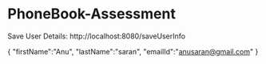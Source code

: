 # PhoneBook-Assessment
Save User Details:
http://localhost:8080/saveUserInfo

{
    "firstName":"Anu",
    "lastName":"saran",
    "emailId":"anusaran@gmail.com"
}
